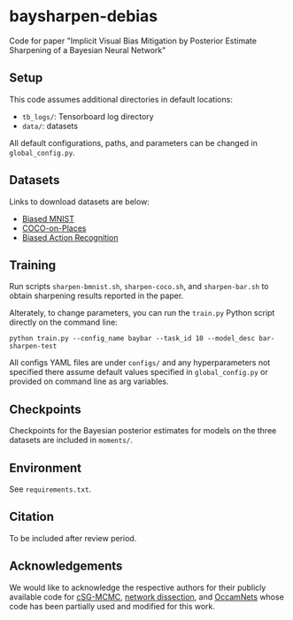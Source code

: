 # baysharpen-debias

Code for paper "Implicit Visual Bias Mitigation by Posterior Estimate Sharpening of a Bayesian Neural Network"

## Setup

This code assumes additional directories in default locations:
- ```tb_logs/```: Tensorboard log directory
- ```data/```: datasets

All default configurations, paths, and parameters can be changed in ```global_config.py```.

## Datasets

Links to download datasets are below:

+ [Biased MNIST](https://github.com/erobic/occam-nets-v1)
+ [COCO-on-Places](https://github.com/Faruk-Ahmed/predictive_group_invariance)
+ [Biased Action Recognition](https://github.com/alinlab/BAR)

## Training

Run scripts ```sharpen-bmnist.sh```, ```sharpen-coco.sh```, and ```sharpen-bar.sh``` to obtain sharpening results reported in the paper.

Alterately, to change parameters, you can run the ```train.py``` Python script directly on the command line:

```python train.py --config_name baybar --task_id 10 --model_desc bar-sharpen-test```

All configs YAML files are under ```configs/``` and any hyperparameters not specified there assume default values specified in ```global_config.py``` or provided on command line as arg variables.

## Checkpoints

Checkpoints for the Bayesian posterior estimates for models on the three datasets are included in ```moments/```.

## Environment

See ```requirements.txt```.

## Citation

To be included after review period.

## Acknowledgements

We would like to acknowledge the respective authors for their publicly available code for [cSG-MCMC](https://github.com/ruqizhang/csgmcmc), [network dissection](https://github.com/davidbau/dissect), and [OccamNets](https://github.com/erobic/occam-nets-v1) whose code has been partially used and modified for this work.
